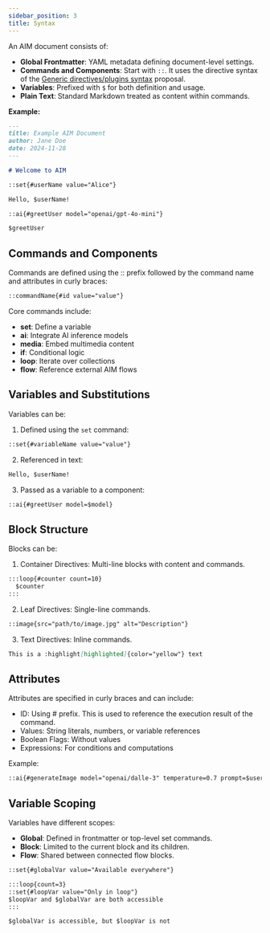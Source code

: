 ```yaml
---
sidebar_position: 3
title: Syntax
---
```


An AIM document consists of:

- **Global Frontmatter**: YAML metadata defining document-level settings.
- **Commands and Components**: Start with `::`. It uses the directive syntax of the [Generic directives/plugins syntax](https://talk.commonmark.org/t/generic-directives-plugins-syntax/444) proposal.
- **Variables**: Prefixed with `$` for both definition and usage.
- **Plain Text**: Standard Markdown treated as content within commands. 

**Example:**

```markdown
---
title: Example AIM Document
author: Jane Doe
date: 2024-11-28
---

# Welcome to AIM

::set{#userName value="Alice"}

Hello, $userName!

::ai{#greetUser model="openai/gpt-4o-mini"}

$greetUser

```

## Commands and Components

Commands are defined using the :: prefix followed by the command name and attributes in curly braces:

```markdown
::commandName{#id value="value"}
```

Core commands include: 

- **set**: Define a variable
- **ai**: Integrate AI inference models
- **media**: Embed multimedia content
- **if**: Conditional logic
- **loop**: Iterate over collections
- **flow**: Reference external AIM flows

## Variables and Substitutions

Variables can be:

1. Defined using the `set` command:

```markdown
::set{#variableName value="value"}
```

2. Referenced in text:

```markdown
Hello, $userName!
```

3. Passed as a variable to a component:

```markdown
::ai{#greetUser model=$model}
```

## Block Structure

Blocks can be:

1. Container Directives: Multi-line blocks with content and commands.

```markdown
:::loop{#counter count=10}
  $counter
:::
```

2. Leaf Directives: Single-line commands.

```markdown
::image{src="path/to/image.jpg" alt="Description"}
```

3. Text Directives: Inline commands.

```markdown
This is a :highlight[highlighted]{color="yellow"} text
```

## Attributes 

Attributes are specified in curly braces and can include:
- ID: Using # prefix. This is used to reference the execution result of the command.
- Values: String literals, numbers, or variable references
- Boolean Flags: Without values
- Expressions: For conditions and computations

Example: 

```markdown
::ai{#generateImage model="openai/dalle-3" temperature=0.7 prompt=$userPrompt enhanced}
```

## Variable Scoping

Variables have different scopes:

- **Global**: Defined in frontmatter or top-level set commands.
- **Block**: Limited to the current block and its children.
- **Flow**: Shared between connected flow blocks.

```markdown
::set{#globalVar value="Available everywhere"}

:::loop{count=3}
::set{#loopVar value="Only in loop"}
$loopVar and $globalVar are both accessible
:::

$globalVar is accessible, but $loopVar is not
```
